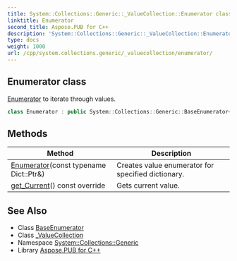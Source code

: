 ```yaml
---
title: System::Collections::Generic::_ValueCollection::Enumerator class
linktitle: Enumerator
second_title: Aspose.PUB for C++
description: 'System::Collections::Generic::_ValueCollection::Enumerator class. Enumerator to iterate through values in C++.'
type: docs
weight: 1000
url: /cpp/system.collections.generic/_valuecollection/enumerator/
---
```

## Enumerator class


[Enumerator](./) to iterate through values.

```cpp
class Enumerator : public System::Collections::Generic::BaseEnumerator<Dict::map_t, TValue>
```

## Methods

| Method | Description |
| --- | --- |
| [Enumerator](./enumerator/)(const typename Dict::Ptr\&) | Creates value enumerator for specified dictionary. |
| [get_Current](./get_current/)() const override | Gets current value. |
## See Also

* Class [BaseEnumerator](../../baseenumerator/)
* Class [_ValueCollection](../)
* Namespace [System::Collections::Generic](../../)
* Library [Aspose.PUB for C++](../../../)
